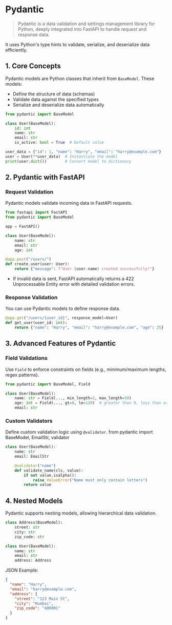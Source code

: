 # Pydantic

>Pydantic is a data validation and settings management library for Python, deeply integrated into FastAPI to handle request and response data. 

It uses Python's type hints to validate, serialize, and deserialize data efficiently. 

## 1. Core Concepts
Pydantic models are Python classes that inherit from `BaseModel`. These models:

* Define the structure of data (schemas)
* Validate data against the specified types
* Serialize and deserialize data automatically

```python
from pydantic import BaseModel

class User(BaseModel):
    id: int
    name: str
    email: str
    is_active: bool = True  # Default value

user_data = {"id": 1, "name": "Harry", "email": "harry@example.com"}
user = User(**user_data)  # Instantiate the model
print(user.dict())        # Convert model to dictionary
```

## 2. Pydantic with FastAPI
### Request Validation
Pydantic models validate incoming data in FastAPI requests.

```python
from fastapi import FastAPI
from pydantic import BaseModel

app = FastAPI()

class User(BaseModel):
    name: str
    email: str
    age: int

@app.post("/users/")
def create_user(user: User):
    return {"message": f"User {user.name} created successfully!"}
```
* If invalid data is sent, FastAPI automatically returns a 422 Unprocessable Entity error with detailed validation errors.

### Response Validation
You can use Pydantic models to define response data.
```python
@app.get("/users/{user_id}", response_model=User)
def get_user(user_id: int):
    return {"name": "Harry", "email": "harry@example.com", "age": 25}  # Must match `User` schema
```

## 3. Advanced Features of Pydantic
### Field Validations
Use `Field` to enforce constraints on fields (e.g., minimum/maximum lengths, regex patterns).

```python
from pydantic import BaseModel, Field

class User(BaseModel):
    name: str = Field(..., min_length=2, max_length=50)
    age: int = Field(..., gt=0, le=120)  # greater than 0, less than or equal to 120
    email: str
```

### Custom Validators
Define custom validation logic using `@validator`.
from pydantic import BaseModel, EmailStr, validator

```python
class User(BaseModel):
    name: str
    email: EmailStr

    @validator("name")
    def validate_name(cls, value):
        if not value.isalpha():
            raise ValueError("Name must only contain letters")
        return value
```

## 4. Nested Models
Pydantic supports nesting models, allowing hierarchical data validation.

```python
class Address(BaseModel):
    street: str
    city: str
    zip_code: str

class User(BaseModel):
    name: str
    email: str
    address: Address
```
JSON Example:
```json
{
  "name": "Harry",
  "email": "harry@example.com",
  "address": {
    "street": "123 Main St",
    "city": "Mumbai",
    "zip_code": "400001"
  }
}
```
